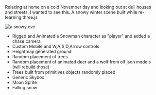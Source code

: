 Relaxing at home on a cold November day and looking out at dull houses and streets, I wanted to see this.
A snowy winter scene built while re-learning three.js

![a snowy eve](https://kellycode.github.io/winters_eve/screen_shot.png)

- Rigged and Animated a Snowman character as "player" and added a chase camera
- Custom Mobile and W,A,S,D,Arrow controls
- Heightmap generated ground
- Random placement of trees
- Random placement of animated deer and a wolf from olf json models (will rebuild those)
- Trees built from primitives objects randomly placed
- Generic Skybox
- Moon Sprite
- Falling snow
